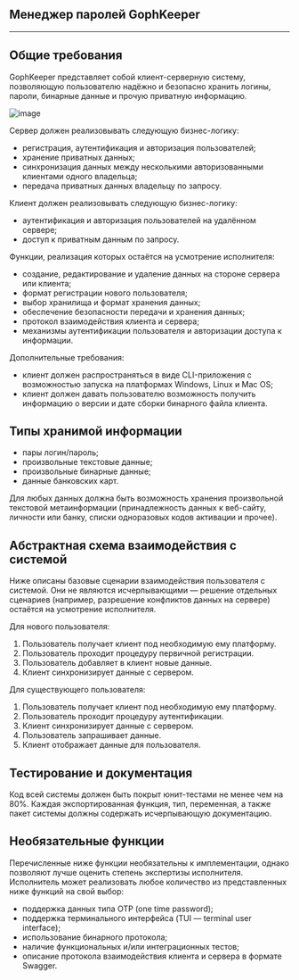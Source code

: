 Менеджер паролей GophKeeper
---------------------------

* * *

Общие требования
----------------

GophKeeper представляет собой клиент-серверную систему, позволяющую пользователю надёжно и безопасно хранить логины, пароли, бинарные данные и прочую приватную информацию.

![image](https://pictures.s3.yandex.net:443/resources/gophkeeper_2x_1650456239.png)

Сервер должен реализовывать следующую бизнес-логику:

*   регистрация, аутентификация и авторизация пользователей;
*   хранение приватных данных;
*   синхронизация данных между несколькими авторизованными клиентами одного владельца;
*   передача приватных данных владельцу по запросу.

Клиент должен реализовывать следующую бизнес-логику:

*   аутентификация и авторизация пользователей на удалённом сервере;
*   доступ к приватным данным по запросу.

Функции, реализация которых остаётся на усмотрение исполнителя:

*   создание, редактирование и удаление данных на стороне сервера или клиента;
*   формат регистрации нового пользователя;
*   выбор хранилища и формат хранения данных;
*   обеспечение безопасности передачи и хранения данных;
*   протокол взаимодействия клиента и сервера;
*   механизмы аутентификации пользователя и авторизации доступа к информации.

Дополнительные требования:

*   клиент должен распространяться в виде CLI-приложения с возможностью запуска на платформах Windows, Linux и Mac OS;
*   клиент должен давать пользователю возможность получить информацию о версии и дате сборки бинарного файла клиента.

Типы хранимой информации
------------------------

*   пары логин/пароль;
*   произвольные текстовые данные;
*   произвольные бинарные данные;
*   данные банковских карт.

Для любых данных должна быть возможность хранения произвольной текстовой метаинформации (принадлежность данных к веб-сайту, личности или банку, списки одноразовых кодов активации и прочее).

Абстрактная схема взаимодействия с системой
-------------------------------------------

Ниже описаны базовые сценарии взаимодействия пользователя с системой. Они не являются исчерпывающими — решение отдельных сценариев (например, разрешение конфликтов данных на сервере) остаётся на усмотрение исполнителя.

Для нового пользователя:

1.  Пользователь получает клиент под необходимую ему платформу.
2.  Пользователь проходит процедуру первичной регистрации.
3.  Пользователь добавляет в клиент новые данные.
4.  Клиент синхронизирует данные с сервером.

Для существующего пользователя:

1.  Пользователь получает клиент под необходимую ему платформу.
2.  Пользователь проходит процедуру аутентификации.
3.  Клиент синхронизирует данные с сервером.
4.  Пользователь запрашивает данные.
5.  Клиент отображает данные для пользователя.

Тестирование и документация
---------------------------

Код всей системы должен быть покрыт юнит-тестами не менее чем на 80%. Каждая экспортированная функция, тип, переменная, а также пакет системы должны содержать исчерпывающую документацию.

Необязательные функции
----------------------

Перечисленные ниже функции необязательны к имплементации, однако позволяют лучше оценить степень экспертизы исполнителя. Исполнитель может реализовать любое количество из представленных ниже функций на свой выбор:

*   поддержка данных типа OTP (one time password);
*   поддержка терминального интерфейса (TUI — terminal user interface);
*   использование бинарного протокола;
*   наличие функциональных и/или интеграционных тестов;
*   описание протокола взаимодействия клиента и сервера в формате Swagger.
